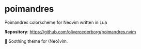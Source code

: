 # poimandres

Poimandres colorscheme for Neovim written in Lua

**Repository:** <https://github.com/olivercederborg/poimandres.nvim>

🍨 Soothing theme for (Neo)vim.
